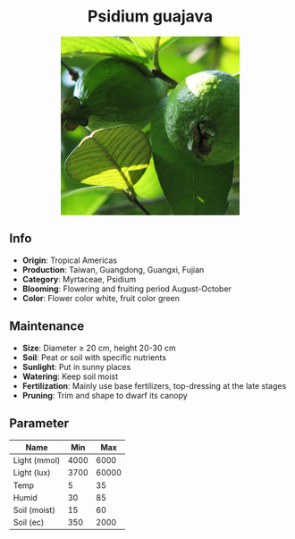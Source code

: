 <h1 align='center'>Psidium guajava</h1>
<p align="center">
    <img 
        align='center'
        width='320'
        src="../images/psidium guajava.png" 
        alt='Psidium guajava' />
</p>

## Info

 - **Origin**: Tropical Americas
 - **Production**: Taiwan, Guangdong, Guangxi, Fujian
 - **Category**: Myrtaceae, Psidium
 - **Blooming**: Flowering and fruiting period August-October
 - **Color**: Flower color white, fruit color green

## Maintenance

 - **Size**: Diameter ≥ 20 cm, height 20-30 cm
 - **Soil**: Peat or soil with specific nutrients
 - **Sunlight**: Put in sunny places
 - **Watering**: Keep soil moist
 - **Fertilization**: Mainly use base fertilizers, top-dressing at the late stages
 - **Pruning**: Trim and shape to dwarf its canopy

## Parameter

| Name         | Min  | Max   |
|--------------|------|-------|
| Light (mmol) | 4000 | 6000  |
| Light (lux)  | 3700 | 60000 |
| Temp         | 5    | 35    |
| Humid        | 30   | 85    |
| Soil (moist) | 15   | 60    |
| Soil (ec)    | 350  | 2000  |
